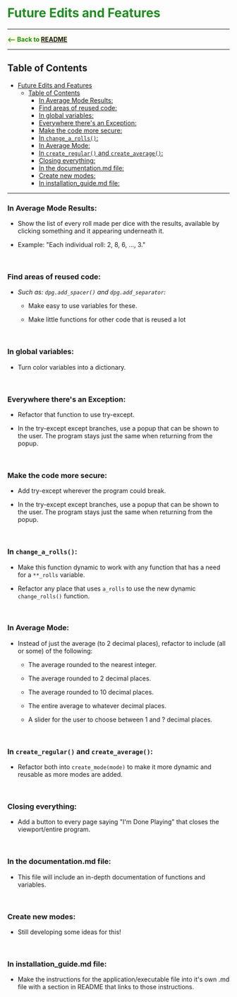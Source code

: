 # <span style="color:forestgreen">Future Edits and Features</span>


*****
<span style="color:forestgreen; background-color:lightyellow">__<-- Back to [README](README.md#in-the-future)__</span>
*****


## Table of Contents
- [Future Edits and Features](#future-edits-and-features)
  - [Table of Contents](#table-of-contents)
    - [In Average Mode Results:](#in-average-mode-results)
    - [Find areas of reused code:](#find-areas-of-reused-code)
    - [In global variables:](#in-global-variables)
    - [Everywhere there's an Exception:](#everywhere-theres-an-exception)
    - [Make the code more secure:](#make-the-code-more-secure)
    - [In `change_a_rolls()`:](#in-change_a_rolls)
    - [In Average Mode:](#in-average-mode)
    - [In `create_regular()` and `create_average()`:](#in-create_regular-and-create_average)
    - [Closing everything:](#closing-everything)
    - [In the documentation.md file:](#in-the-documentationmd-file)
    - [Create new modes:](#create-new-modes)
    - [In installation\_guide.md file:](#in-installation_guidemd-file)

*****

### In Average Mode Results:

- Show the list of every roll made per dice with the results, available by clicking something and it appearing underneath it.

- Example: "Each individual roll: 2, 8, 6, ..., 3."

<br>

### Find areas of reused code:

- _Such as: `dpg.add_spacer()` and `dpg.add_separator`:_

  - Make easy to use variables for these.

  - Make little functions for other code that is reused a lot

<br>

### In global variables:

- Turn color variables into a dictionary.

<br>

### Everywhere there's an Exception:

- Refactor that function to use try-except.

- In the try-except except branches, use a popup that can be shown to the user. The program stays just the same when returning from the popup.

<br>

### Make the code more secure:

- Add try-except wherever the program could break.

- In the try-except except branches, use a popup that can be shown to the user. The program stays just the same when returning from the popup.

<br>

### In `change_a_rolls()`:

- Make this function dynamic to work with any function that has a need for a `**_rolls` variable.

- Refactor any place that uses `a_rolls` to use the new dynamic `change_rolls()` function.

<br>

### In Average Mode:

- Instead of just the average (to 2 decimal places), refactor to include (all or some) of the following:
  - The average rounded to the nearest integer.

  - The average rounded to 2 decimal places.

  - The average rounded to 10 decimal places.

  - The entire average to whatever decimal places.

  - A slider for the user to choose between 1 and ? decimal places.

<br>

### In `create_regular()` and `create_average()`:

- Refactor both into `create_mode(mode)` to make it more dynamic and reusable as more modes are added.

<br>

### Closing everything:

- Add a button to every page saying "I'm Done Playing" that closes the viewport/entire program.

<br>

### In the documentation.md file:

- This file will include an in-depth documentation of functions and variables.

<br>

### Create new modes:

- Still developing some ideas for this!

<br>

### In installation_guide.md file:

- Make the instructions for the application/executable file into it's own .md file with a section in README that links to those instructions.
